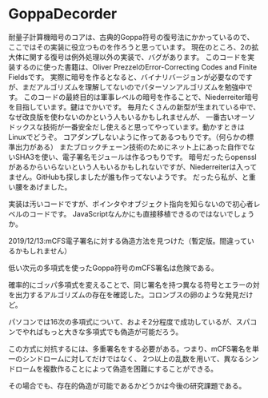 # GoppaDecorder
耐量子計算機暗号のコアは、古典的Goppa符号の復号法にかかっているので、ここではその実装に役立つものを作ろうと思っています。
現在のところ、2の拡大体に関する復号は例外処理以外の実装で、バグがあります。
このコードを実装するのに使った書籍は、Oliver PrezzelのError-Correcting Codes and Finite Fieldsです。
実際に暗号を作るとなると、バイナリバージョンが必要なのですが、まだアルゴリズムを理解してないのでパターソンアルゴリズムを勉強中です。
このコードの最終目的は軍事レベルの暗号を作ることで、Niederreiter暗号を目指しています。鍵はでかいです。
毎月たくさんの新型が生まれている中で、なぜ改良版を使わないのかという人もいるかもしれませんが、
一番古いオーソドックスな技術が一番安全だし使えると思ってやっています。動かすときはLinuxでどうぞ。
コアダンプしないように作ってあるつもりです。（何らかの標準出力がある）
またブロックチェーン技術のためにネット上にあった自作でないSHA3を使い、電子署名モジュールは作るつもりです。
暗号だったらopensslがあるからいらないという人もいるかもしれないですが、Niederreiterは入ってません。GitHubも探しましたが誰も作ってないようです。
だったら私が、と重い腰をあげました。

実装は汚いコードですが、ポインタやオブジェクト指向を知らないので初心者レベルのコードです。
JavaScriptなんかにも直接移植できるのではないでしょうか。


2019/12/13:mCFS電子署名に対する偽造方法を見つけた（暫定版。間違っているかもしれません）

低い次元の多項式を使ったGoppa符号のmCFS署名は危険である。

確率的にゴッパ多項式を変えることで、同じ署名を持つ異なる符号とエラーの対を出力するアルゴリズムの存在を確認した。コロンブスの卵のような発見だけど。

パソコンでは16次の多項式について、およそ2分程度で成功しているが、スパコンでやればもっと大きな多項式でも偽造が可能だろう。

この方式に対抗するには、多重署名をする必要がある。つまり、mCFS署名を単一のシンドロームに対してだけではなく、
2つ以上の乱数を用いて、異なるシンドロームを複数作ることによって偽造を困難にすることができる。

その場合でも、存在的偽造が可能であるかどうかは今後の研究課題である。
